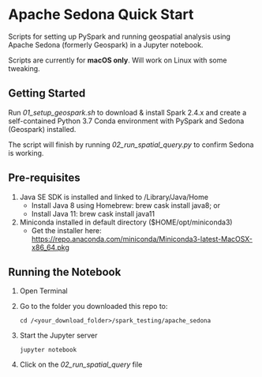# Apache Sedona Quick Start
Scripts for setting up PySpark and running geospatial analysis using Apache Sedona (formerly Geospark) in a Jupyter notebook.

Scripts are currently for **macOS only**. Will work on Linux with some tweaking.

## Getting Started

Run *01_setup_geospark.sh* to download & install Spark 2.4.x and create a self-contained Python 3.7 Conda environment with PySpark and Sedona (Geospark) installed.

The script will finish by running *02_run_spatial_query.py* to confirm Sedona is working.

## Pre-requisites

1. Java SE SDK is installed and linked to /Library/Java/Home
   - Install Java 8 using Homebrew: brew cask install java8; or
   - Install Java 11: brew cask install java11
2. Miniconda installed in default directory ($HOME/opt/miniconda3)
   - Get the installer here: https://repo.anaconda.com/miniconda/Miniconda3-latest-MacOSX-x86_64.pkg

## Running the Notebook

1. Open Terminal
2. Go to the folder you downloaded this repo to:

   ```cd /<your_download_folder>/spark_testing/apache_sedona```

3. Start the Jupyter server

   ```jupyter notebook```

4. Click on the *02_run_spatial_query* file
